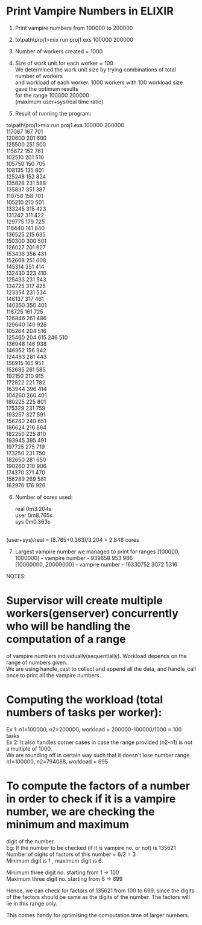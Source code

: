 # Print Vampire Numbers in ELIXIR

1. Print vampire numbers from 100000 to 200000 <br />

2. to\path\proj1>mix run proj1.exs 100000 200000 <br />

3. Number of workers created = 1000 <br />

4. Size of work unit for each worker = 100 <br />
   We determined the work unit size by trying combinations of total number of workers <br />
   and workload of each worker. 1000 workers with 100 workload size gave the optimum results <br />
   for the range 100000 200000 <br />
   (maximum user+sys/real time ratio) <br />

5. Result of running the program:
   
to\path\proj1>mix run proj1.exs 100000 200000 <br />
117067 167 701 <br />
120600 201 600 <br />
125500 251 500 <br />
115672 152 761 <br />
102510 201 510 <br />
105750 150 705 <br />
108135 135 801 <br />
125248 152 824 <br />
135828 231 588 <br />
135837 351 387 <br />
110758 158 701 <br />
105210 210 501 <br />
133245 315 423 <br />
131242 311 422 <br />
129775 179 725 <br />
118440 141 840 <br />
136525 215 635 <br />
150300 300 501 <br />
126027 201 627 <br />
153436 356 431 <br />
152608 251 608 <br />
145314 351 414 <br />
132430 323 410 <br />
125433 231 543 <br />
134725 317 425 <br />
123354 231 534 <br />
146137 317 461 <br />
140350 350 401 <br />
116725 161 725 <br />
126846 261 486 <br />
129640 140 926 <br />
105264 204 516 <br />
125460 204 615 246 510 <br />
136948 146 938 <br />
146952 156 942 <br />
124483 281 443 <br />
156915 165 951 <br />
152685 261 585 <br />
192150 210 915 <br />
172822 221 782 <br />
163944 396 414 <br />
104260 260 401 <br />
180225 225 801 <br />
175329 231 759 <br />
193257 327 591 <br />
156240 240 651 <br />
186624 216 864 <br />
182250 225 810 <br />
193945 395 491 <br />
197725 275 719 <br />
173250 231 750 <br />
182650 281 650 <br />
190260 210 906 <br />
174370 371 470 <br />
156289 269 581 <br />
162976 176 926 <br />

6. Number of cores used: <br />

   real 0m3.204s <br />
   user 0m8.765s <br />
   sys  0m0.363s <br />
<br />
   (user+sys)/real = (8.765+0.363)/3.204 = 2.848 cores <br />

7. Largest vampire number we managed to print for ranges [100000, 1000000] - vampire number - 939658 953 986 <br />
							 [10000000, 20000000] - vampire number - 16330752 3072 5316 <br />


NOTES: <br />

# Supervisor will create multiple workers(genserver) concurrently who will be handling the computation of a range <br />
  of vampire numbers individually(sequentially). Workload depends on the range of numbers given. <br />
  We are using handle_cast to collect and append all the data, and handle_call once to print all the vampire numbers. <br />

# Computing the workload (total numbers of tasks per worker): <br />

  Ex 1: n1=100000, n2=200000, workload = 200000-100000/1000 = 100 tasks <br />
  Ex 2: It also handles corner cases in case the range provided (n2-n1) is not a multiple of 1000. <br />
        We are rounding off in certain way such that it doesn't lose number range. <br />
        n1=100000, n2=794088, workload = 695 <br />

# To compute the factors of a number in order to check if it is a vampire number, we are checking the minimum and maximum 
  digit of the number.  <br />
  Eg: If the number to be checked (if it is vampire no. or not) is 135621 <br />
  Number of digits of factors of this number = 6/2 = 3 <br />
  Minimum digit is 1 , maximum digit is 6.  <br />

  Minimum three digit no. starting from 1 -> 100 <br />
  Maximum three digit no. starting from 6 -> 699 <br />

  Hence, we can check for factors of 135621 from 100 to 699, since the digits of the factors should be 
  same as the digits of the number. The factors will lie in this range only. <br />
  
  This comes handy for optimising the computation time of larger numbers. <br />



